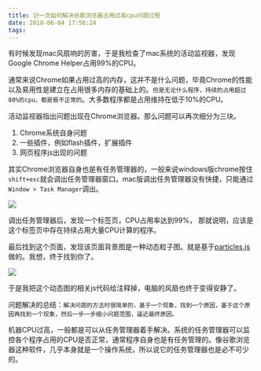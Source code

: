 ```yaml
---
title: 记一次如何解决谷歌浏览器占用过高cpu问题过程
date: 2018-06-04 17:58:24
tags:
---
```


有时候发现mac风扇响的厉害，于是我检查了mac系统的活动监视器，发现Google Chrome Helper占用99%的CPU。

通常来说Chrome如果占用过高的内存，这并不是什么问题，毕竟Chrome的性能以及易用性是建立在占用很多内存的基础上的。`但是无论什么程序，持续的占用超过80%的cpu，都是极不正常的`。大多数程序都是占用维持在低于10%的CPU。

活动监视器指出问题出现在Chrome浏览器。那么问题可以再次细分为三块。

1. Chrome系统自身问题
2. 一些插件，例如flash插件，扩展插件
3. 网页程序js出现的问题


其实Chrome浏览器自身也是有任务管理器的，一般来说windows版chrome按住`shift+esc`就会调出任务管理器窗口。mac版调出任务管理器没有快捷，只能通过`Window > Task Manager`调出。

![](http://p3alsaatj.bkt.clouddn.com/20180604181340_ymCT2T_Jietu20180604-174820.jpeg)

调出任务管理器后，发现一个标签页，CPU占用率达到99%， 那就说明，应该是这个标签页中存在持续占用大量CPU计算的程序。

最后找到这个页面，发现该页面背景图是一种动态粒子图。就是基于[particles.js](https://github.com/VincentGarreau/particles.js/)做的。我想，终于找到你了。


![](http://p3alsaatj.bkt.clouddn.com/20180604181757_rRfc8L_687474703a2f2f76696e63656e74676172726561752e636f6d2f7061727469636c65732e6a732f6173736574732f696d672f6769746875622d73637265656e2e6a7067.jpeg)


于是我把这个动态图的相关js代码给注释掉，电脑的风扇也终于变得安静了。

问题解决的总结：`解决问题的方法时很简单的，基于一个现象，找到一个原因，基于这个原因再找到一个现象，然后一步一步缩小问题范围，逼近最终原因。`

机器CPU过高，一般都是可以从任务管理器着手解决。系统的任务管理器可以监控各个程序占用的CPU是否正常，通常程序自身也是有任务管理的。像谷歌浏览器这种软件，几乎本身就是一个操作系统，所以说它的任务管理器也是必不可少的。